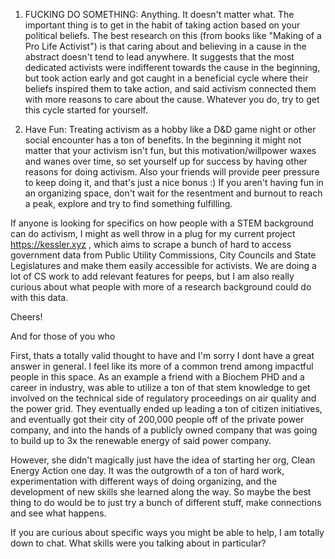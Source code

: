1. FUCKING DO SOMETHING: Anything. It doesn't matter what. The important thing is to get in the habit of taking action based on your political beliefs. The best research on this (from books like "Making of a Pro Life Activist") is that caring about and believing in a cause in the abstract doesn't tend to lead anywhere. It suggests that the most dedicated activists were indifferent towards the cause in the beginning, but took action early and got caught in a beneficial cycle where their beliefs inspired them to take action, and said activism connected them with more reasons to care about the cause. Whatever you do, try to get this cycle started for yourself.

2. Have Fun: Treating activism as a hobby like a D&D game night or other social encounter has a ton of benefits. In the beginning it might not matter that your activism isn't fun, but this motivation/willpower waxes and wanes over time, so set yourself up for success by having other reasons for doing activism. Also your friends will provide peer pressure to keep doing it, and that's just a nice bonus :) If you aren't having fun in an organizing space, don't wait for the resentment and burnout to reach a peak, explore and try to find something fulfilling.

If anyone is looking for specifics on how people with a STEM background can do activism, I might as well throw in a plug for my current project https://kessler.xyz , which aims to scrape a bunch of hard to access government data from Public Utility Commissions, City Councils and State Legislatures and make them easily accessible for activists. We are doing a lot of CS work to add relevant features for peeps, but I am also really curious about what people with more of a research background could do with this data.

Cheers!

And for those of you who

First, thats a totally valid thought to have and I'm sorry I dont have a great answer in general. I feel like its more of a common trend among impactful people in this space. As an example a friend with a Biochem PHD and a career in industry, was able to utilize a ton of that stem knowledge to get involved on the technical side of regulatory proceedings on air quality and the power grid. They eventually ended up leading a ton of citizen initiatives, and eventually got their city of 200,000 people off of the private power company, and into the hands of a publicly owned company that was going to build up to 3x the renewable energy of said power company.

However, she didn't magically just have the idea of starting her org, Clean Energy Action one day. It was the outgrowth of a ton of hard work, experimentation with different ways of doing organizing, and the development of new skills she learned along the way. So maybe the best thing to do would be to just try a bunch of different stuff, make connections and see what happens.

If you are curious about specific ways you might be able to help, I am totally down to chat. What skills were you talking about in particular?
